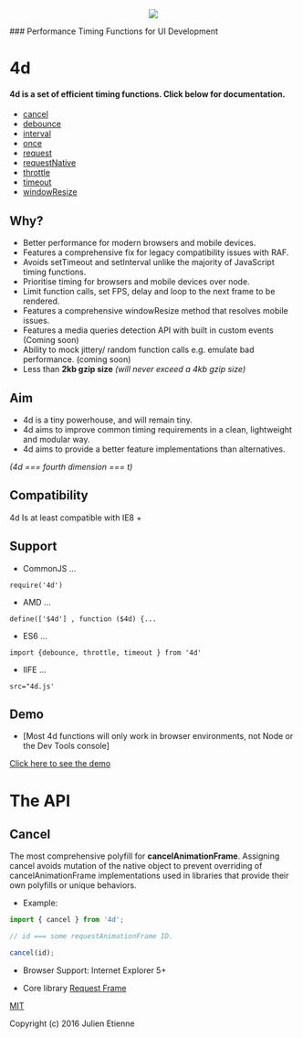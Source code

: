 
<p align="center">
<img style="text-align: center;" src="http://imageshack.com/a/img922/4690/kapZA1.png">
</p>
### Performance Timing Functions for UI Development

# 4d

#### 4d is a set of efficient timing functions. Click below for documentation.

- [cancel](https://github.com/julienetie/request-frame/blob/master/README.md)
- [debounce](https://github.com/julienetie/volve/blob/master/README.md)
- [interval](https://github.com/julienetie/set-animation-interval/blob/master/README.md)
- [once](https://github.com/julienetie/run-once/blob/master/README.md)
- [request](https://github.com/julienetie/request-frame/blob/master/README.md)
- [requestNative](https://github.com/julienetie/request-frame/blob/master/README.md)
- [throttle](https://github.com/julienetie/volve/blob/master/README.md)
- [timeout](https://github.com/julienetie/set-animation-frame)
- [windowResize](https://github.com/julienetie/resizilla/blob/master/README.md)

## Why?
- Better performance for modern browsers and mobile devices.
- Features a comprehensive fix for legacy compatibility issues with RAF.
- Avoids setTimeout and setInterval unlike the majority of JavaScript timing functions.
- Prioritise timing for browsers and mobile devices over node.
- Limit function calls, set FPS, delay and loop to the next frame to be rendered.
- Features a comprehensive windowResize method that resolves mobile issues.
- Features a media queries detection API with built in custom events (Coming soon)
- Ability to mock jittery/ random function calls e.g. emulate bad performance. (coming soon)
- Less than **2kb gzip size** _(will never exceed a 4kb gzip size)_



## Aim
- 4d is a tiny powerhouse, and will remain tiny.
- 4d aims to improve common timing requirements in a clean, lightweight and modular way.
- 4d aims to provide a better feature implementations than alternatives.

_(4d === fourth dimension === t)_

## Compatibility
4d Is at least compatible with IE8 +



## Support
- CommonJS ... 

`require('4d')`

- AMD ... 

`define(['$4d'] , function ($4d) {...`

- ES6 ... 

`import {debounce, throttle, timeout } from '4d'`

- IIFE ... 

`src="4d.js'`

## Demo
- [Most 4d functions will only work in browser environments, not Node or the Dev Tools console]

[Click here to see the demo]()

# The API

## Cancel

The most comprehensive polyfill for **cancelAnimationFrame**. Assigning cancel avoids mutation of the native object to prevent overriding of cancelAnimationFrame implementations used in libraries that provide their own polyfills or unique behaviors.

- Example:
```javascript
import { cancel } from '4d';

// id === some requestAnimationFrame ID.

cancel(id);
```

- Browser Support: 
Internet Explorer 5+

- Core library
[Request Frame](https://github.com/julienetie/request-frame)





[MIT](https://github.com/envidia/4d/blob/master/LICENSE)

Copyright (c) 2016 Julien Etienne
